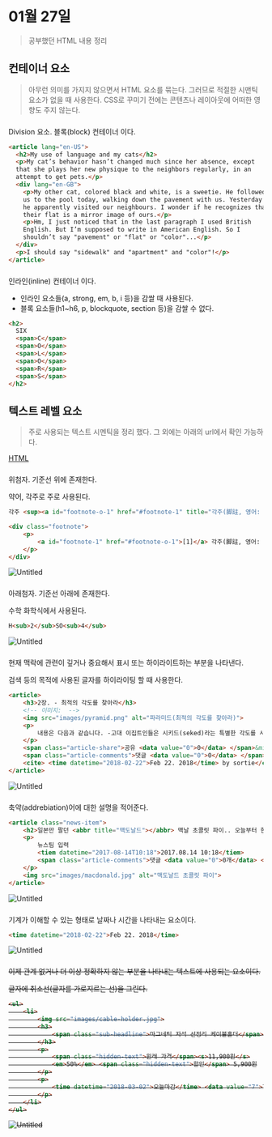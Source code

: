 # 01월 27일

> 공부했던 HTML 내용 정리

## 컨테이너 요소

> 아무런 의미를 가지지 않으면서 HTML 요소를 묶는다. 그러므로 적절한 시맨틱 요소가 없을 때 사용한다. CSS로 꾸미기 전에는 콘텐츠나 레이아웃에 어떠한 영향도 주지 않는다.

### <div>

Division 요소. 블록(block) 컨테이너 이다.

```html
<article lang="en-US">
  <h2>My use of language and my cats</h2>
  <p>My cat’s behavior hasn’t changed much since her absence, except
  that she plays her new physique to the neighbors regularly, in an
  attempt to get pets.</p>
  <div lang="en-GB">
    <p>My other cat, colored black and white, is a sweetie. He followed
    us to the pool today, walking down the pavement with us. Yesterday
    he apparently visited our neighbours. I wonder if he recognizes that
    their flat is a mirror image of ours.</p>
    <p>Hm, I just noticed that in the last paragraph I used British
    English. But I’m supposed to write in American English. So I
    shouldn’t say "pavement" or "flat" or "color"...</p>
  </div>
  <p>I should say "sidewalk" and "apartment" and "color"!</p>
</article>
```

### <span>

인라인(inline) 컨테이너 이다.

- 인라인 요소들(a, strong, em, b, i 등)을 감쌀 때 사용된다.
- 블록 요소들(h1~h6, p, blockquote, section 등)을 감쌀 수 없다.

```html
<h2>
  SIX
  <span>C</span>
  <span>O</span>
  <span>L</span>
  <span>O</span>
  <span>R</span>
  <span>S</span>
</h2>
```



## 텍스트 레벨 요소

> 주로 사용되는 텍스트 시멘틱을 정리 했다. 그 외에는 아래의 url에서 확인 가능하다.

[HTML](https://html.spec.whatwg.org/multipage/text-level-semantics.html#textlevel-semantics)

### <sup>

위첨자. 기준선 위에 존재한다.

약어, 각주로 주로 사용된다.

```html
각주 <sup><a id="footnote-o-1" href="#footnote-1" title="각주(脚註, 영어: note)">[1]</a></sup>

<div class="footnote">
    <p>
        <a id="footnote-1" href="#footnote-o-1">[1]</a> 각주(脚註, 영어: note)는 본문에 대한 참조 문헌이나 본문의 낱말, 문장 등의 뜻을 알기 쉽게 풀이하는 덧붙이는 글이다.
    </p>
</div>
```

![Untitled](https://s3-us-west-2.amazonaws.com/secure.notion-static.com/3c6a8fce-7084-46f6-9d70-9d097bddc92d/Untitled.png)

### <sub>

아래첨자. 기준선 아래에 존재한다.

수학 화학식에서 사용된다.

```html
H<sub>2</sub>SO<sub>4</sub>
```

![Untitled](https://s3-us-west-2.amazonaws.com/secure.notion-static.com/42388ceb-05c5-4f35-a4c0-6d98d0538c74/Untitled.png)

### <mark>

현재 맥락에 관련이 깊거나 중요해서 표시 또는 하이라이트하는 부분을 나타낸다.

검색 등의 목적에 사용된 글자를 하이라이팅 할 때 사용한다.

```html
<article>
    <h3>2장. - 최적의 각도를 찾아라</h3>
    <!-- 이미지:  -->
    <img src="images/pyramid.png" alt="파라미드(최적의 각도를 찾아라)">
    <p>
        내용은 다음과 같습니다. -고대 이집트인들은 시키드(seked)라는 특별한 각도를 사용했다. -시키드는 현대 <mark>삼각함수</mark>의 코탄젠트(cotangent)와 그 값이 같다. <mark>삼각함수</mark>와 코탄젠트라는 단어에 멈칫했을 수도 있지만, 이것을...
    </p>
    <span class="article-share">공유 <data value="0">0</data> </span>&middot;
    <span class="article-comments">댓글 <data value="0">0</data> </span> &middot;
    <cite> <time datetime="2018-02-22">Feb 22. 2018</time> by sortie</cite>
</article>
```

![Untitled](https://s3-us-west-2.amazonaws.com/secure.notion-static.com/ff6fd2e0-0c96-4a2c-9943-55b377d2760d/Untitled.png)

### <abbr>

축약(addrebiation)어에 대한 설명을 적어준다.

```html
<article class="news-item">
    <h2>일본만 팔던 <abbr title="맥도날드"></abbr> 맥날 초콜릿 파이.. 오늘부터 한국서 판매</h2>
    <p>
        뉴스팀 입력
        <tiem datetime="2017-08-14T10:18">2017.08.14 10:18</tiem>
        <span class="article-comments">댓글 <data value="0">0개</data> </span>
    </p>
    <img src="images/macdonald.jpg" alt="맥도날드 초콜릿 파이">
</article>
```

![Untitled](https://s3-us-west-2.amazonaws.com/secure.notion-static.com/5f0429c3-53e8-461b-8a1c-836a7a0ffdd6/Untitled.png)

### <time>

기계가 이해할 수 있는 형태로 날짜나 시간을 나타내는 요소이다.

```html
<time datetime="2018-02-22">Feb 22. 2018</time>
```

![Untitled](https://s3-us-west-2.amazonaws.com/secure.notion-static.com/05cae95c-bf4a-4bca-a736-26f5d71b0522/Untitled.png)

### <s>

이제 관계 없거나 더 이상 정확하지 않는 부분을 나타내는 텍스트에 사용되는 요소이다.

글자에 취소선(글자를 가로지르는 선)을 그린다.

```html
<ul>
    <li>
        <img src="images/cable-holder.jpg">
        <h3>
            <span class="sub-headline">마그네틱 자석 선정리 케이블홀더</span> [슈퍼특가] 자석식 선정리기 케이블 홀더
        </h3>
        <p>
            <span class="hidden-text">원래 가격</span><s>11,900원</s>
            <em>50%</em> <span class="hidden-text">할인</span> 5,900원
        </p>
        <p>
            <time datetime="2018-03-02">오늘마감</time> <data value="7">7개</data> 구매
        </p>
    </li>
</ul>
```

![Untitled](https://s3-us-west-2.amazonaws.com/secure.notion-static.com/1aac54b6-0019-4806-b910-79149e75340f/Untitled.png)